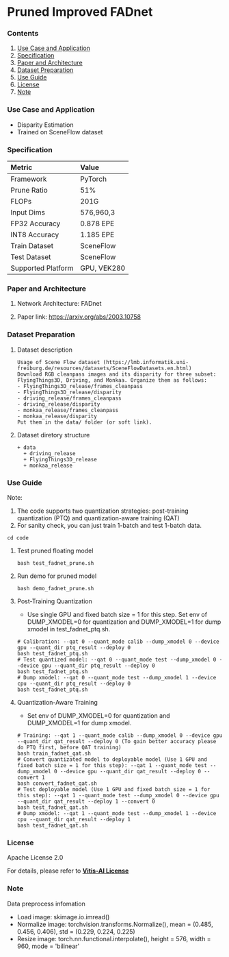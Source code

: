 # Pruned Improved FADnet


### Contents
1. [Use Case and Application](#Use-Case-and-Application)
2. [Specification](#Specification)
3. [Paper and Architecture](#Paper-and-Architecture)
4. [Dataset Preparation](#Dataset-Preparation)
5. [Use Guide](#Use-Guide)
6. [License](#License)
7. [Note](#Note)


### Use Case and Application

   - Disparity Estimation
   - Trained on SceneFlow dataset
   
   
### Specification

| Metric             | Value                                   |
| :----------------- | :-------------------------------------- |
| Framework          | PyTorch                                 |
| Prune Ratio        | 51%                                     |
| FLOPs              | 201G                                    |
| Input Dims         | 576,960,3                               |
| FP32 Accuracy      | 0.878 EPE                               |
| INT8 Accuracy      | 1.185 EPE                               |
| Train Dataset      | SceneFlow                               |
| Test Dataset       | SceneFlow                               |
| Supported Platform | GPU, VEK280                             |
  

### Paper and Architecture 

1. Network Architecture: FADnet
 
2. Paper link: https://arxiv.org/abs/2003.10758
  
  
### Dataset Preparation

1. Dataset description

    ```
    Usage of Scene Flow dataset (https://lmb.informatik.uni-freiburg.de/resources/datasets/SceneFlowDatasets.en.html)
    Download RGB cleanpass images and its disparity for three subset: FlyingThings3D, Driving, and Monkaa. Organize them as follows:
    - FlyingThings3D_release/frames_cleanpass
    - FlyingThings3D_release/disparity
    - driving_release/frames_cleanpass
    - driving_release/disparity
    - monkaa_release/frames_cleanpass
    - monkaa_release/disparity
    Put them in the data/ folder (or soft link).
    ```

2. Dataset diretory structure
   ```
   + data
     + driving_release
     + FlyingThings3D_release
     + monkaa_release
    ```
	

### Use Guide

Note:
1) The code supports two quantization strategies: post-training quantization (PTQ) and quantization-aware training (QAT)
2) For sanity check, you can just train 1-batch and test 1-batch data.

```shell
cd code
```

1. Test pruned floating model
    ```shell
    bash test_fadnet_prune.sh
    ```

2. Run demo for pruned model
    ```shell
    bash demo_fadnet_prune.sh
    ```

3. Post-Training Quantization
    - Use single GPU and fixed batch size = 1 for this step. Set env of DUMP_XMODEL=0 for quantization and DUMP_XMODEL=1 for dump xmodel in test_fadnet_ptq.sh.
    ```shell
    # Calibration: --qat 0 --quant_mode calib --dump_xmodel 0 --device gpu --quant_dir ptq_result --deploy 0
    bash test_fadnet_ptq.sh
    # Test quantized model: --qat 0 --quant_mode test --dump_xmodel 0 --device gpu --quant_dir ptq_result --deploy 0
    bash test_fadnet_ptq.sh
    # Dump xmodel: --qat 0 --quant_mode test --dump_xmodel 1 --device cpu --quant_dir ptq_result --deploy 0
    bash test_fadnet_ptq.sh
    ```

4. Quantization-Aware Training
    - Set env of DUMP_XMODEL=0 for quantization and DUMP_XMODEL=1 for dump xmodel.
    ```shell
    # Training: --qat 1 --quant_mode calib --dump_xmodel 0 --device gpu --quant_dir qat_result --deploy 0 (To gain better accuracy please do PTQ first, before QAT training)
    bash train_fadnet_qat.sh
    # Convert quantizated model to deployable model (Use 1 GPU and fixed batch size = 1 for this step): --qat 1 --quant_mode test --dump_xmodel 0 --device gpu --quant_dir qat_result --deploy 0 --convert 1
    bash convert_fadnet_qat.sh
    # Test deployable model (Use 1 GPU and fixed batch size = 1 for this step): --qat 1 --quant_mode test --dump_xmodel 0 --device gpu --quant_dir qat_result --deploy 1 --convert 0
    bash test_fadnet_qat.sh
    # Dump xmodel: --qat 1 --quant_mode test --dump_xmodel 1 --device cpu --quant_dir qat_result --deploy 1
    bash test_fadnet_qat.sh
    ```
	
	
### License

Apache License 2.0

For details, please refer to **[Vitis-AI License](https://github.com/Xilinx/Vitis-AI/blob/master/LICENSE)**


### Note

Data preprocess infomation
  
  - Load image: skimage.io.imread()                  
  - Normalize image: torchvision.transforms.Normalize(), mean = (0.485, 0.456, 0.406), std = (0.229, 0.224, 0.225)
  - Resize image: torch.nn.functional.interpolate(), height = 576, width = 960, mode = 'bilinear' 

  

